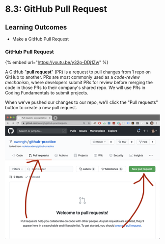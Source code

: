 # 8.3: GitHub Pull Request

## Learning Outcomes

* Make a GitHub Pull Request

### GitHub Pull Request

{% embed url="https://youtu.be/y32p-DDj1Zw" %}

A GitHub "[**pull request**](https://docs.github.com/en/free-pro-team@latest/github/collaborating-with-issues-and-pull-requests/about-pull-requests)" (PR) is a request to pull changes from 1 repo on GitHub to another. PRs are most commonly used as a _code-review mechanism_, where developers submit PRs for review before merging the code in those PRs to their company's shared repo. We will use PRs in Coding Fundamentals to submit projects.

When we've pushed our changes to our repo, we'll click the "Pull requests" button to create a new pull request.

![How to find the pull request tab and new pull request button in GitHub.](<../.gitbook/assets/screen-shot-2020-08-19-at-10.23.25-pm (1).png>)
